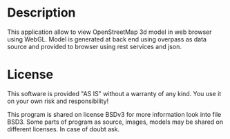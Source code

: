 # Description

This application allow to view OpenStreetMap 3d model in web browser using WebGL. Model is generated at back end using overpass as data source and provided to browser using rest services and json.

# License

This software is provided "AS IS" without a warranty of any kind.  You use it on your own risk and responsibility!

This program is shared on license BSDv3 for more information look into file BSD3. Some parts of program as source, images, models may be shared on different licenses. In case of doubt ask.
